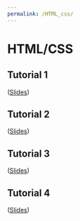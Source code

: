 ```yaml
---
permalink: /HTML_css/
---
```

# HTML/CSS

## Tutorial 1
(<a href="">Slides</a>)

## Tutorial 2
(<a href="">Slides</a>)

## Tutorial 3
(<a href="">Slides</a>)

## Tutorial 4
(<a href="">Slides</a>)
